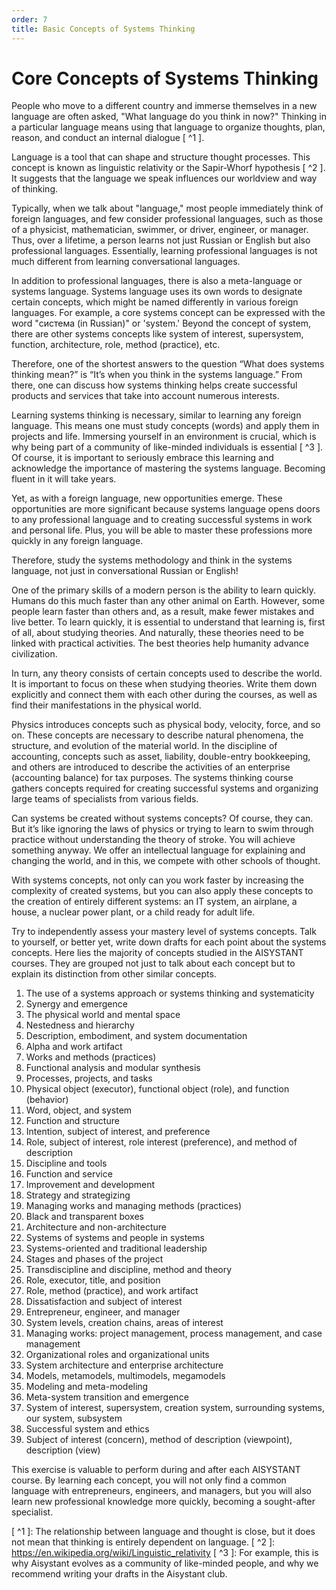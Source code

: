```yaml
---
order: 7
title: Basic Concepts of Systems Thinking
---
```


# Core Concepts of Systems Thinking

People who move to a different country and immerse themselves in a new language are often asked, "What language do you think in now?" Thinking in a particular language means using that language to organize thoughts, plan, reason, and conduct an internal dialogue [ ^1 ].

Language is a tool that can shape and structure thought processes. This concept is known as linguistic relativity or the Sapir-Whorf hypothesis [ ^2 ]. It suggests that the language we speak influences our worldview and way of thinking.

Typically, when we talk about "language," most people immediately think of foreign languages, and few consider professional languages, such as those of a physicist, mathematician, swimmer, or driver, engineer, or manager. Thus, over a lifetime, a person learns not just Russian or English but also professional languages. Essentially, learning professional languages is not much different from learning conversational languages.

In addition to professional languages, there is also a meta-language or systems language. Systems language uses its own words to designate certain concepts, which might be named differently in various foreign languages. For example, a core systems concept can be expressed with the word "система (in Russian)" or 'system.' Beyond the concept of system, there are other systems concepts like system of interest, supersystem, function, architecture, role, method (practice), etc.

Therefore, one of the shortest answers to the question “What does systems thinking mean?” is “It’s when you think in the systems language.” From there, one can discuss how systems thinking helps create successful products and services that take into account numerous interests.

Learning systems thinking is necessary, similar to learning any foreign language. This means one must study concepts (words) and apply them in projects and life. Immersing yourself in an environment is crucial, which is why being part of a community of like-minded individuals is essential [ ^3 ]. Of course, it is important to seriously embrace this learning and acknowledge the importance of mastering the systems language. Becoming fluent in it will take years.

Yet, as with a foreign language, new opportunities emerge. These opportunities are more significant because systems language opens doors to any professional language and to creating successful systems in work and personal life. Plus, you will be able to master these professions more quickly in any foreign language.

Therefore, study the systems methodology and think in the systems language, not just in conversational Russian or English!

One of the primary skills of a modern person is the ability to learn quickly. Humans do this much faster than any other animal on Earth. However, some people learn faster than others and, as a result, make fewer mistakes and live better. To learn quickly, it is essential to understand that learning is, first of all, about studying theories. And naturally, these theories need to be linked with practical activities. The best theories help humanity advance civilization.

In turn, any theory consists of certain concepts used to describe the world. It is important to focus on these when studying theories. Write them down explicitly and connect them with each other during the courses, as well as find their manifestations in the physical world.

Physics introduces concepts such as physical body, velocity, force, and so on. These concepts are necessary to describe natural phenomena, the structure, and evolution of the material world. In the discipline of accounting, concepts such as asset, liability, double-entry bookkeeping, and others are introduced to describe the activities of an enterprise (accounting balance) for tax purposes. The systems thinking course gathers concepts required for creating successful systems and organizing large teams of specialists from various fields.

Can systems be created without systems concepts? Of course, they can. But it’s like ignoring the laws of physics or trying to learn to swim through practice without understanding the theory of stroke. You will achieve something anyway. We offer an intellectual language for explaining and changing the world, and in this, we compete with other schools of thought.

With systems concepts, not only can you work faster by increasing the complexity of created systems, but you can also apply these concepts to the creation of entirely different systems: an IT system, an airplane, a house, a nuclear power plant, or a child ready for adult life.

Try to independently assess your mastery level of systems concepts. Talk to yourself, or better yet, write down drafts for each point about the systems concepts. Here lies the majority of concepts studied in the AISYSTANT courses. They are grouped not just to talk about each concept but to explain its distinction from other similar concepts.

1. The use of a systems approach or systems thinking and systematicity
2. Synergy and emergence
3. The physical world and mental space
4. Nestedness and hierarchy
5. Description, embodiment, and system documentation
6. Alpha and work artifact
7. Works and methods (practices)
8. Functional analysis and modular synthesis
9. Processes, projects, and tasks
10. Physical object (executor), functional object (role), and function (behavior)
11. Word, object, and system
12. Function and structure
13. Intention, subject of interest, and preference
14. Role, subject of interest, role interest (preference), and method of description
15. Discipline and tools
16. Function and service
17. Improvement and development
18. Strategy and strategizing
19. Managing works and managing methods (practices)
20. Black and transparent boxes
21. Architecture and non-architecture
22. Systems of systems and people in systems
23. Systems-oriented and traditional leadership
24. Stages and phases of the project
25. Transdiscipline and discipline, method and theory
26. Role, executor, title, and position
27. Role, method (practice), and work artifact
28. Dissatisfaction and subject of interest
29. Entrepreneur, engineer, and manager
30. System levels, creation chains, areas of interest
31. Managing works: project management, process management, and case management
32. Organizational roles and organizational units
33. System architecture and enterprise architecture
34. Models, metamodels, multimodels, megamodels
35. Modeling and meta-modeling
36. Meta-system transition and emergence
37. System of interest, supersystem, creation system, surrounding systems, our system, subsystem
38. Successful system and ethics
39. Subject of interest (concern), method of description (viewpoint), description (view)

This exercise is valuable to perform during and after each AISYSTANT course. By learning each concept, you will not only find a common language with entrepreneurs, engineers, and managers, but you will also learn new professional knowledge more quickly, becoming a sought-after specialist.

[ ^1 ]: The relationship between language and thought is close, but it does not mean that thinking is entirely dependent on language.
[ ^2 ]: <https://en.wikipedia.org/wiki/Linguistic_relativity>
[ ^3 ]: For example, this is why Aisystant evolves as a community of like-minded people, and why we recommend writing your drafts in the Aisystant club.